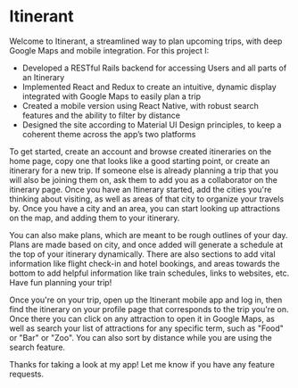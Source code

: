 # Itinerant

Welcome to Itinerant, a streamlined way to plan upcoming trips, with deep Google Maps and mobile integration. For this project I:
  + Developed a RESTful Rails backend for accessing Users and all parts of an Itinerary
  + Implemented React and Redux to create an intuitive, dynamic display integrated with Google Maps to easily plan a trip
  + Created a mobile version using React Native, with robust search features and the ability to filter by distance
  + Designed the site according to Material UI Design principles, to keep a coherent theme across the app’s two platforms 
  
To get started, create an account and browse created itineraries on the home page, copy one that looks like a good starting point, or create an itinerary for a new trip. If someone else is already planning a trip that you will also be joining them on, ask them to add you as a collaborator on the itinerary page. Once you have an Itinerary started, add the cities you're thinking about visiting, as well as areas of that city to organize your travels by. Once you have a city and an area, you can start looking up attractions on the map, and adding them to your itinerary.

You can also make plans, which are meant to be rough outlines of your day. Plans are made based on city, and once added will generate a schedule at the top of your itinerary dynamically. There are also sections to add vital information like flight check-in and hotel bookings, and areas towards the bottom to add helpful information like train schedules, links to websites, etc. Have fun planning your trip!

Once you're on your trip, open up the Itinerant mobile app and log in, then find the itinerary on your profile page that corresponds to the trip you're on. Once there you can click on any attraction to open it in Google Maps, as well as search your list of attractions for any specific term, such as "Food" or "Bar" or "Zoo". You can also sort by distance while you are using the search feature.

Thanks for taking a look at my app! Let me know if you have any feature requests.
